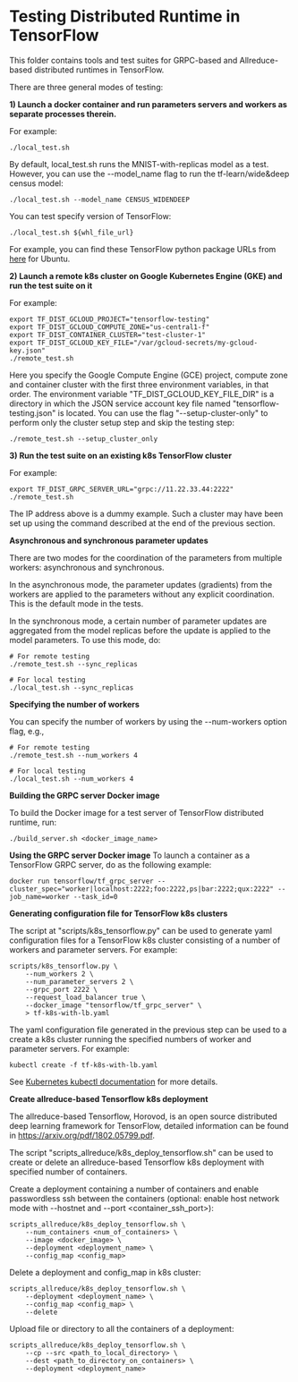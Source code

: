 # Testing Distributed Runtime in TensorFlow

This folder contains tools and test suites for GRPC-based and Allreduce-based
distributed runtimes in TensorFlow.

There are three general modes of testing:

**1) Launch a docker container and run parameters servers and workers as
 separate processes therein.**

For example:

    ./local_test.sh

By default, local_test.sh runs the MNIST-with-replicas model as a test. However,
you can use the --model_name flag to run the tf-learn/wide&deep census model:

    ./local_test.sh --model_name CENSUS_WIDENDEEP

You can test specify version of TensorFlow:

```shell
./local_test.sh ${whl_file_url}
```

For example, you can find these TensorFlow python package URLs from [here](https://www.tensorflow.org/install/pip) for Ubuntu.

**2) Launch a remote k8s cluster on Google Kubernetes Engine (GKE) and run the
test suite on it**

For example:

    export TF_DIST_GCLOUD_PROJECT="tensorflow-testing"
    export TF_DIST_GCLOUD_COMPUTE_ZONE="us-central1-f"
    export TF_DIST_CONTAINER_CLUSTER="test-cluster-1"
    export TF_DIST_GCLOUD_KEY_FILE="/var/gcloud-secrets/my-gcloud-key.json"
    ./remote_test.sh

Here you specify the Google Compute Engine (GCE) project, compute zone and
container cluster with the first three environment variables, in that order.
The environment variable "TF_DIST_GCLOUD_KEY_FILE_DIR" is a directory in which
the JSON service account key file named "tensorflow-testing.json" is located.
You can use the flag "--setup-cluster-only" to perform only the cluster setup
step and skip the testing step:

    ./remote_test.sh --setup_cluster_only

**3) Run the test suite on an existing k8s TensorFlow cluster**

For example:

    export TF_DIST_GRPC_SERVER_URL="grpc://11.22.33.44:2222"
    ./remote_test.sh

The IP address above is a dummy example. Such a cluster may have been set up
using the command described at the end of the previous section.


**Asynchronous and synchronous parameter updates**

There are two modes for the coordination of the parameters from multiple
workers: asynchronous and synchronous.

In the asynchronous mode, the parameter updates (gradients) from the workers
are applied to the parameters without any explicit coordination. This is the
default mode in the tests.

In the synchronous mode, a certain number of parameter updates are aggregated
from the model replicas before the update is applied to the model parameters.
To use this mode, do:

    # For remote testing
    ./remote_test.sh --sync_replicas

    # For local testing
    ./local_test.sh --sync_replicas


**Specifying the number of workers**

You can specify the number of workers by using the --num-workers option flag,
e.g.,

    # For remote testing
    ./remote_test.sh --num_workers 4

    # For local testing
    ./local_test.sh --num_workers 4


**Building the GRPC server Docker image**

To build the Docker image for a test server of TensorFlow distributed runtime,
run:

    ./build_server.sh <docker_image_name>

**Using the GRPC server Docker image**
To launch a container as a TensorFlow GRPC server, do as the following example:

    docker run tensorflow/tf_grpc_server --cluster_spec="worker|localhost:2222;foo:2222,ps|bar:2222;qux:2222" --job_name=worker --task_id=0

**Generating configuration file for TensorFlow k8s clusters**

The script at "scripts/k8s_tensorflow.py" can be used to generate yaml
configuration files for a TensorFlow k8s cluster consisting of a number of
workers and parameter servers. For example:

    scripts/k8s_tensorflow.py \
        --num_workers 2 \
        --num_parameter_servers 2 \
        --grpc_port 2222 \
        --request_load_balancer true \
        --docker_image "tensorflow/tf_grpc_server" \
        > tf-k8s-with-lb.yaml

The yaml configuration file generated in the previous step can be used to a
create a k8s cluster running the specified numbers of worker and parameter
servers. For example:

    kubectl create -f tf-k8s-with-lb.yaml

See [Kubernetes kubectl documentation](http://kubernetes.io/docs/user-guide/kubectl-overview/)
for more details.

**Create allreduce-based Tensorflow k8s deployment**

The allreduce-based Tensorflow, Horovod, is an open source distributed deep
learning framework for TensorFlow, detailed information can be found in
https://arxiv.org/pdf/1802.05799.pdf.

The script "scripts_allreduce/k8s_deploy_tensorflow.sh" can be used to create or
delete an allreduce-based Tensorflow k8s deployment with specified number of
containers.

Create a deployment containing a number of containers and enable passwordless
ssh between the containers (optional: enable host network mode with --hostnet
and --port <container_ssh_port>):

    scripts_allreduce/k8s_deploy_tensorflow.sh \
        --num_containers <num_of_containers> \
        --image <docker_image> \
        --deployment <deployment_name> \
        --config_map <config_map>

Delete a deployment and config_map in k8s cluster:

    scripts_allreduce/k8s_deploy_tensorflow.sh \
        --deployment <deployment_name> \
        --config_map <config_map> \
        --delete

Upload file or directory to all the containers of a deployment:

    scripts_allreduce/k8s_deploy_tensorflow.sh \
        --cp --src <path_to_local_directory> \
        --dest <path_to_directory_on_containers> \
        --deployment <deployment_name>
